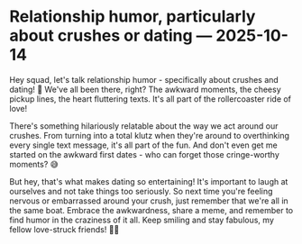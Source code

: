 # Relationship humor, particularly about crushes or dating — 2025-10-14

Hey squad, let's talk relationship humor - specifically about crushes and dating! 🤣 We've all been there, right? The awkward moments, the cheesy pickup lines, the heart fluttering texts. It's all part of the rollercoaster ride of love! 

There's something hilariously relatable about the way we act around our crushes. From turning into a total klutz when they're around to overthinking every single text message, it's all part of the fun. And don't even get me started on the awkward first dates - who can forget those cringe-worthy moments? 😅

But hey, that's what makes dating so entertaining! It's important to laugh at ourselves and not take things too seriously. So next time you're feeling nervous or embarrassed around your crush, just remember that we're all in the same boat. Embrace the awkwardness, share a meme, and remember to find humor in the craziness of it all. Keep smiling and stay fabulous, my fellow love-struck friends! 💖✨